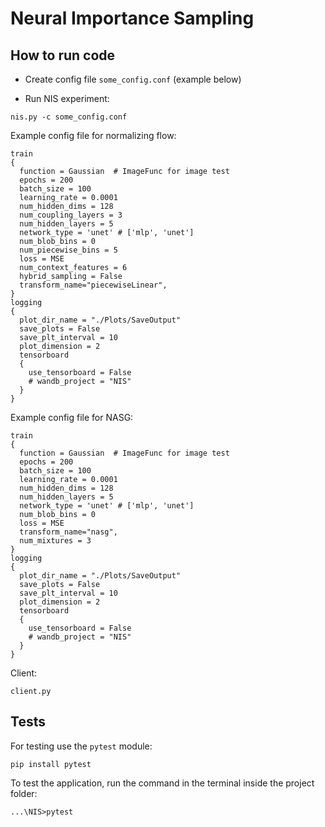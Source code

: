 # Neural Importance Sampling 

## How to run code
* Create config file `some_config.conf` (example below)

* Run NIS experiment:
```
nis.py -c some_config.conf
```
Example config file for normalizing flow:
```
train
{
  function = Gaussian  # ImageFunc for image test
  epochs = 200
  batch_size = 100
  learning_rate = 0.0001
  num_hidden_dims = 128
  num_coupling_layers = 3
  num_hidden_layers = 5
  network_type = 'unet' # ['mlp', 'unet']
  num_blob_bins = 0
  num_piecewise_bins = 5
  loss = MSE
  num_context_features = 6
  hybrid_sampling = False
  transform_name="piecewiseLinear",
}
logging
{
  plot_dir_name = "./Plots/SaveOutput"
  save_plots = False
  save_plt_interval = 10
  plot_dimension = 2
  tensorboard
  {
    use_tensorboard = False
    # wandb_project = "NIS"
  }
}
```
Example config file for NASG:
```
train
{
  function = Gaussian  # ImageFunc for image test
  epochs = 200
  batch_size = 100
  learning_rate = 0.0001
  num_hidden_dims = 128
  num_hidden_layers = 5
  network_type = 'unet' # ['mlp', 'unet']
  num_blob_bins = 0
  loss = MSE
  transform_name="nasg",
  num_mixtures = 3
}
logging
{
  plot_dir_name = "./Plots/SaveOutput"
  save_plots = False
  save_plt_interval = 10
  plot_dimension = 2
  tensorboard
  {
    use_tensorboard = False
    # wandb_project = "NIS"
  }
}
```
Client:
```
client.py
```
## Tests
For testing use the `pytest` module:

`pip install pytest`

To test the application, run the command in the terminal inside the project folder:

`...\NIS>pytest`



